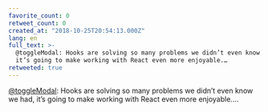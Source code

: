 ```yaml
---
favorite_count: 0
retweet_count: 0
created_at: "2018-10-25T20:54:13.000Z"
lang: en
full_text: >-
  @toggleModal: Hooks are solving so many problems we didn’t even know we had,
  it’s going to make working with React even more enjoyable.…
retweeted: true
---
```


[@toggleModal](https://twitter.com/toggleModal): Hooks are solving so many
problems we didn’t even know we had, it’s going to make working with React even
more enjoyable.…
